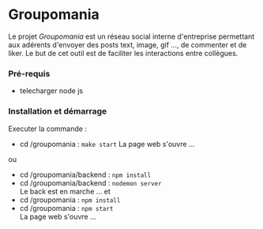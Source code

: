 # Groupomania
  
Le projet _Groupomania_ est un réseau social interne d'entreprise permettant aux adérents d'envoyer des posts text, image, gif ..., de commenter et de liker. Le but de cet outil est de faciliter les interactions entre collègues.
  
### Pré-requis
  
- telecharger node js 
  
### Installation et démarrage 
  
Executer la commande :
  
- cd /groupomania : ``make start``
La page web s'ouvre ...  
  
ou  
  
 - cd /groupomania/backend : ``npm install``
 - cd /groupomania/backend : ``nodemon server``  
 Le back est en marche ...
 et  
 - cd /groupomania : ``npm install``
 - cd /groupomania : ``npm start``  
 La page web s'ouvre ...  


